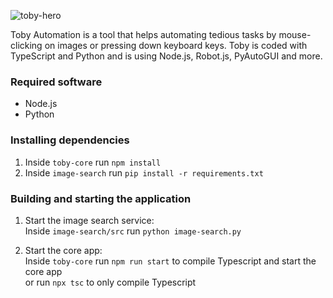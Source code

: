 
![toby-hero](https://user-images.githubusercontent.com/43781236/178103379-a3ada7ee-0956-4308-96fd-624dbaad4171.png)

Toby Automation is a tool that helps automating tedious tasks by mouse-clicking on images or pressing down keyboard keys. Toby is coded with TypeScript and Python and is using Node.js, Robot.js, PyAutoGUI and more.

### Required software

* Node.js
* Python

### Installing dependencies

1. Inside `toby-core` run `npm install`
2. Inside `image-search` run `pip install -r requirements.txt`

### Building and starting the application

1. Start the image search service:\
   Inside `image-search/src` run `python image-search.py`

2. Start the core app:\
   Inside `toby-core` run `npm run start` to compile Typescript and start the core app\
   or run `npx tsc` to only compile Typescript
